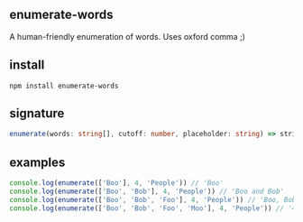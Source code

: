 ## enumerate-words
A human-friendly enumeration of words. Uses oxford comma ;)

## install
`npm install enumerate-words`

## signature
```typescript
enumerate(words: string[], cutoff: number, placeholder: string) => string
```

## examples
```javascript
console.log(enumerate(['Boo'], 4, 'People')) // 'Boo'
console.log(enumerate(['Boo', 'Bob'], 4, 'People')) // 'Boo and Bob'
console.log(enumerate(['Boo', 'Bob', 'Foo'], 4, 'People')) // 'Boo, Bob and Foo'
console.log(enumerate(['Boo', 'Bob', 'Foo', 'Moo'], 4, 'People')) // '4 People'
```
